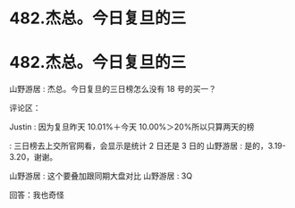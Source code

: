 # 482.杰总。今日复旦的三

# 482.杰总。今日复旦的三

山野游居 : 杰总。今日复旦的三日榜怎么没有 18 号的买一？

评论区：

Justin : 因为复旦昨天 10.01%＋今天 10.00%＞20%所以只算两天的榜

: 三日榜去上交所官网看，会显示是统计 2 日还是 3 日的 山野游居 : 是的，3.19-3.20，谢谢。

山野游居 : 这个要叠加跟同期大盘对比 山野游居 : 3Q

回答：我也奇怪